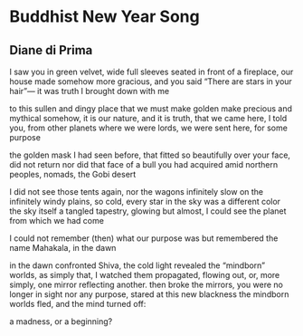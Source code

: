 # Buddhist New Year Song
## Diane di Prima
I saw you in green velvet, wide full sleeves
seated in front of a fireplace, our house
made somehow more gracious, and you said
“There are stars in your hair”— it was truth I
brought down with me

to this sullen and dingy place that we must make golden
make precious and mythical somehow, it is our nature,
and it is truth, that we came here, I told you,
from other planets
where we were lords, we were sent here,
for some purpose

the golden mask I had seen before, that fitted
so beautifully over your face, did not return
nor did that face of a bull you had acquired
amid northern peoples, nomads, the Gobi desert

I did not see those tents again, nor the wagons
infinitely slow on the infinitely windy plains,
so cold, every star in the sky was a different color
the sky itself a tangled tapestry, glowing
but almost, I could see the planet from which we had come

I could not remember (then) what our purpose was
but remembered the name Mahakala, in the dawn

in the dawn confronted Shiva, the cold light
revealed the “mindborn” worlds, as simply that,
I watched them propagated, flowing out,
or, more simply, one mirror reflecting another.
then broke the mirrors, you were no longer in sight
nor any purpose, stared at this new blackness
the mindborn worlds fled, and the mind turned off:

a madness, or a beginning?